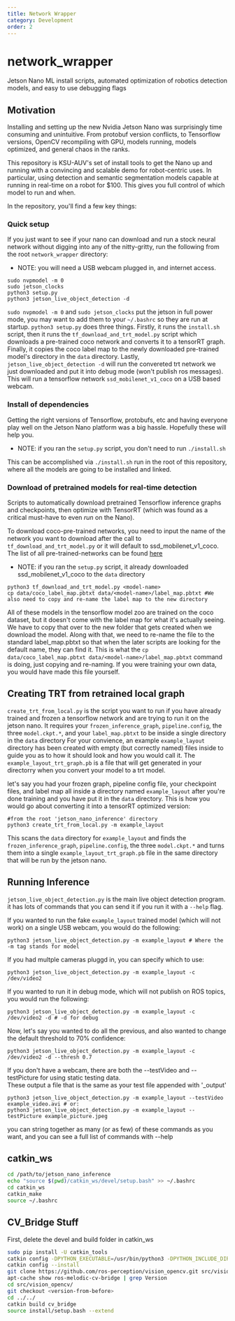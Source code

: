 ```yaml
---
title: Network Wrapper
category: Development
order: 2
---
```


# network_wrapper
Jetson Nano ML install scripts, automated optimization of robotics detection models, and easy to use debugging flags

## Motivation

Installing and setting up the new Nvidia Jetson Nano was surprisingly time consuming and unintuitive. From protobuf version conflicts, to Tensorflow versions, OpenCV recompiling with GPU, models running, models optimized, and general chaos in the ranks.

This repository is KSU-AUV's set of install tools to get the Nano up and running with a convincing and scalable demo for robot-centric uses. In particular, using detection and semantic segmentation models capable at running in real-time on a robot for $100. This gives you full control of which model to run and when. 

In the repository, you'll find a few key things:

### Quick setup

If you just want to see if your nano can download and run a stock neural network without digging into any of the nitty-gritty, run the following from the root `network_wrapper` directory:

* NOTE: you will need a USB webcam plugged in, and internet access.

```
sudo nvpmodel -m 0
sudo jetson_clocks
python3 setup.py
python3 jetson_live_object_detection -d
```

`sudo nvpmodel -m 0` and `sudo jetson_clocks` put the jetson in full power mode, you may want to add them to your `~/.bashrc` so they are run at startup. `python3 setup.py` does three things. Firstly, it runs the `install.sh` script, then it runs the `tf_download_and_trt_model.py` script which downloads a pre-trained coco network and converts it to a tensorRT graph. Finally, it copies the coco label map to the newly downloaded pre-trained model's directory in the `data` directory.  Lastly, `jetson_live_object_detection -d` will run the convereted trt network we just downloaded and put it into debug mode (won't publish ros messages). This will run a tensorflow network `ssd_mobilenet_v1_coco` on a USB based webcam. 

### Install of dependencies

Getting the right versions of Tensorflow, protobufs, etc and having everyone play well on the Jetson Nano platform was a big hassle. Hopefully these will help you.

* NOTE: if you ran the `setup.py` script, you don't need to run `./install.sh`

This can be accomplished via `./install.sh` run in the root of this repository, where all the models are going to be installed and linked.

### Download of pretrained models for real-time detection 

Scripts to automatically download pretrained Tensorflow inference graphs and checkpoints, then optimize with TensorRT (which was found as a critical must-have to even *run* on the Nano).

To download coco-pre-trained networks, you need to input the name of the network you want to download after the call to `tf_download_and_trt_model.py` or it will default to ssd_mobilenet_v1_coco. The list of all pre-trained-networks can be found [here](https://github.com/tensorflow/models/blob/master/research/object_detection/g3doc/detection_model_zoo.md)

* NOTE: if you ran the `setup.py` script, it already downloaded ssd_mobilenet_v1_coco to the `data` directory

```
python3 tf_download_and_trt_model.py <model-name>
cp data/coco_label_map.pbtxt data/<model-name>/label_map.pbtxt #We also need to copy and re-name the label map to the new directory
```

All of these models in the tensorflow model zoo are trained on the coco dataset, but it doesn't come with the label map for what it's actually seeing. We have to copy that over to the new folder that gets created when we download the model. Along with that, we need to re-name the file to the standard label_map.pbtxt so that when the later scripts are looking for the default name, they can find it. This is what the `cp data/coco_label_map.pbtxt data/<model-name>/label_map.pbtxt` command is doing, just copying and re-naming. If you were training your own data, you would have made this file yourself. 

## Creating TRT from retrained local graph

`create_trt_from_local.py` is the script you want to run if you have already trained and frozen a tensorflow network and are trying to run it on the jetson nano. It requires your `frozen_inference_graph`, `pipeline.config`, the three `model.ckpt.*`, and your `label_map.pbtxt` to be inside a single directory in the `data` directory For your convience, an example `example_layout` directory has been created with empty (but correctly named) files inside to guide you as to how it should look and how you would call it.  The `example_layout_trt_graph.pb` is a file that will get generated in your directorry when you convert your model to a trt model.

let's say you had your frozen graph, pipeline config file, your checkpoint files, and label map all inside a directory named `example_layout` after you're done training and you have put it in the `data` directory. This is how you would go about converting it into a tensorRT optimized version:

```
#from the root 'jetson_nano_inference' directory
python3 create_trt_from_local.py -m example_layout
```

This scans the `data` directory for `example_layout` and finds the `frozen_inference_graph`, `pipeline.config`, the three `model.ckpt.*` and turns them into a single `example_layout_trt_graph.pb` file in the same directory that will be run by the jetson nano.

## Running Inference

`jetson_live_object_detection.py` is the main live object detection program. it has lots of commands that you can send it if you run it with a `--help` flag. 

If you wanted to run the fake `example_layout` trained model (which will not work) on a single USB webcam, you would do the following:
```
python3 jetson_live_object_detection.py -m example_layout # Where the -m tag stands for model
```
If you had multple cameras pluggd in, you can specify which to use:

```
python3 jetson_live_object_detection.py -m example_layout -c /dev/video2
```

If you wanted to run it in debug mode, which will not publish on ROS topics, you would run the following: 
```
python3 jetson_live_object_detection.py -m example_layout -c /dev/video2 -d # -d for debug
```

Now, let's say you wanted to do all the previous, and also wanted to change the default threshold to 70% confidence:
```
python3 jetson_live_object_detection.py -m example_layout -c /dev/video2 -d --thresh 0.7
```

If you don't have a webcam, there are both the --testVideo and --testPicture for using static testing data.    
These output a file that is the same as your test file appended with \'_output\'
```
python3 jetson_live_object_detection.py -m example_layout --testVideo example_video.avi # or:
python3 jetson_live_object_detection.py -m example_layout --testPicture example_picture.jpeg
```

you can string together as many (or as few) of these commands as you want, and you can see a full list of commands with --help

## catkin_ws
```bash
cd /path/to/jetson_nano_inference
echo "source $(pwd)/catkin_ws/devel/setup.bash" >> ~/.bashrc
cd catkin_ws
catkin_make
source ~/.bashrc
```

## CV_Bridge Stuff
First, delete the devel and build folder in catkin_ws
```bash
sudo pip install -U catkin_tools
catkin config -DPYTHON_EXECUTABLE=/usr/bin/python3 -DPYTHON_INCLUDE_DIR=/usr/include/python3.5m -DPYTHON_LIBRARY=/usr/lib/x86_64-linux-gnu/libpython3.5m.so
catkin config --install
git clone https://github.com/ros-perception/vision_opencv.git src/vision_opencv
apt-cache show ros-melodic-cv-bridge | grep Version
cd src/vision_opencv/
git checkout <version-from-before>
cd ../../
catkin build cv_bridge
source install/setup.bash --extend
```
